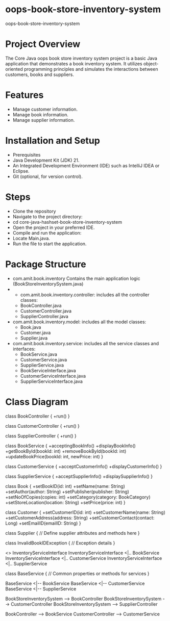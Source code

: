 # oops-book-store-inventory-system
oops-book-store-inventory-system

# Project Overview  
The Core Java oops book store inventory system project is a basic Java application that demonstrates a book inventory system. It utilizes object-oriented programming principles and simulates the interactions between customers, books and suppliers.

# Features   
* Manage customer information.
* Manage book information.
* Manage supplier information.

# Installation and Setup  
* Prerequisites
* Java Development Kit (JDK) 21.
* An Integrated Development Environment (IDE) such as IntelliJ IDEA or Eclipse.
* Git (optional, for version control).

# Steps
* Clone the repository
* Navigate to the project directory:
* cd core-java-hashset-book-store-inventory-system
* Open the project in your preferred IDE.
* Compile and run the application:
* Locate Main.java.
* Run the file to start the application.

# Package Structure
* com.amit.book.inventory Contains the main application logic (BookStoreInventorySystem.java)
* * com.amit.book.inventory.controller: includes all the controller classes:
  * BookController.java
  * CustomerController.java
  * SupplierController.java
* com.amit.book.inventory.model: includes all the model classes:
  * Book.java
  * Customer.java
  * Supplier.java
* com.amit.book.inventory.service: includes all the service classes and interfaces:
   * BookService.java
   * CustomerService.java
   * SupplierService.java
   * BookServiceInterface.java
   * CustomerServiceInterface.java
   * SupplierServiceInterface.java

 # Class Diagram

class BookController {
    +run()
}

class CustomerController {
    +run()
}

class SupplierController {
    +run()
}

class BookService {
    +acceptingBookInfo()
    +displayBookInfo()
    +getBookById(bookId: int)
    +removeBookById(bookId: int)
    +updateBookPrice(bookId: int, newPrice: int)
}

class CustomerService {
    +acceptCustomerInfo()
    +displayCustomerInfo()
}

class SupplierService {
    +acceptSupplierInfo()
    +displaySupplierInfo()
}

class Book {
    +setBookID(id: int)
    +setName(name: String)
    +setAuthor(author: String)
    +setPublisher(publisher: String)
    +setNoOfCopies(copies: int)
    +setCategory(category: BookCategory)
    +setStoreLocation(location: String)
    +setPrice(price: int)
}

class Customer {
    +setCustomerID(id: int)
    +setCustomerName(name: String)
    +setCustomerAddress(address: String)
    +setCustomerContact(contact: Long)
    +setEmailID(emailID: String)
}

class Supplier {
    // Define supplier attributes and methods here
}

class InvalidBookIDException {
    // Exception details
}

<<interface>> InventoryServiceInterface
InventoryServiceInterface <|.. BookService
InventoryServiceInterface <|.. CustomerService
InventoryServiceInterface <|.. SupplierService

class BaseService {
    // Common properties or methods for services
}

BaseService <|-- BookService
BaseService <|-- CustomerService
BaseService <|-- SupplierService

BookStoreInventorySystem --> BookController
BookStoreInventorySystem --> CustomerController
BookStoreInventorySystem --> SupplierController

BookController --> BookService
CustomerController --> CustomerService



